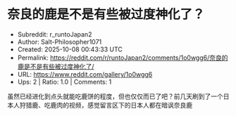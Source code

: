 # 奈良的鹿是不是有些被过度神化了？

- Subreddit: r_runtoJapan2
- Author: Salt-Philosopher1071
- Created: 2025-10-08 00:43:33 UTC
- Permalink: https://reddit.com/r/runtoJapan2/comments/1o0wgg6/奈良的鹿是不是有些被过度神化了/
- URL: https://www.reddit.com/gallery/1o0wgg6
- Ups: 2 | Ratio: 1.0 | Comments: 1


虽然已经进化到点头就能吃鹿饼的程度，但也仅仅而已了吧？前几天刷到了一个日本人狩猎鹿、吃鹿肉的视频，感觉留言区下的日本人都在暗讽奈良鹿

